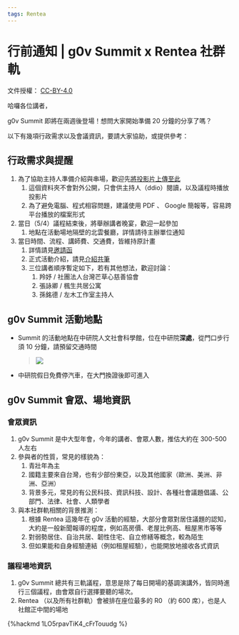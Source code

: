 ```yaml
---
tags: Rentea
---
```

# 行前通知 | g0v Summit x Rentea 社群軌

文件授權： [CC-BY-4.0](https://creativecommons.org/licenses/by/4.0/deed.zh_TW)

哈囉各位講者，

g0v Summit 即將在兩週後登場！想問大家開始準備 20 分鐘的分享了嗎？

以下有幾項行政需求以及會議資訊，要請大家協助，或提供參考：

## 行政需求與提醒

1. 為了協助主持人準備介紹與串場，歡迎先[將投影片上傳至此](https://drive.google.com/drive/u/1/folders/1pKce62ijXstccZcBiJaowwaskcvuTCUQ)
   1. 這個資料夾不會對外公開，只會供主持人（ddio）閱讀，以及議程時播放投影片
   2. 為了避免電腦、程式相容問題，建議使用 PDF 、 Google 簡報等，容易跨平台播放的檔案形式
2. 當日（5/4）議程結束後，將舉辦講者晚宴，歡迎一起參加
   1. 地點在活動場地隔壁的北雲餐廳，詳情請待主辦單位通知
3. 當日時間、流程、講師費、交通費，皆維持原計畫
   1. 詳情請見[邀請函](https://g0v.hackmd.io/y3p2WOt3T5CWELfd5NKrkw)
   2. 正式活動介紹，請見[介紹共筆](https://g0v.hackmd.io/XfsGmhIZSJu8f6kR2ixDNg)
   3. 三位講者順序暫定如下，若有其他想法，歡迎討論：
      1. 羚妤 / 社團法人台灣芒草心慈善協會
      2. 張詠卿 / 楓生共居公寓
      3. 孫銘德 / 左木工作室主持人


## g0v Summit 活動地點

- Summit 的活動地點在中研院人文社會科學館，位在中研院**深處**，從門口步行須 10 分鐘，請預留交通時間
  > ![](https://s3-ap-northeast-1.amazonaws.com/g0v-hackmd-images/uploads/upload_b7087952065b82db6ac0caa5634a7890.png)
- 中研院假日免費停汽車，在大門換證後即可進入

## g0v Summit 會眾、場地資訊

### 會眾資訊

1. g0v Summit 是中大型年會，今年的講者、會眾人數，推估大約在 300-500 人左右
2. 參與者的性質，常見的樣貌為：
   1. 青壯年為主
   2. 國籍主要來自台灣，也有少部份東亞，以及其他國家（歐洲、美洲、非洲、亞洲）
   3. 背景多元，常見的有公民科技、資訊科技、設計、各種社會議題倡議、公部門、法律、社會、人類學者
3. 與本社群軌相關的背景推測：
   1. 根據 Rentea 這幾年在 g0v 活動的經驗，大部分會眾對居住議題的認知，大約是一般新聞報導的程度，例如高房價、老屋比例高、租屋黑市等等
   2. 對弱勢居住、自治共居、韌性住宅、自立修繕等概念，較為陌生
   3. 但如果能和自身經驗連結（例如租屋經驗），也能開放地接收各式資訊


### 議程場地資訊

1. g0v Summit 總共有三軌議程，意思是除了每日開場的基調演講外，皆同時進行三個議程，由會眾自行選擇要聽的場次。
2. Rentea （以及所有社群軌）會被排在座位最多的 R0 （約 600 席），也是人社館正中間的場地

{%hackmd 1LO5rpavTiK4_cFrTouudg %}
